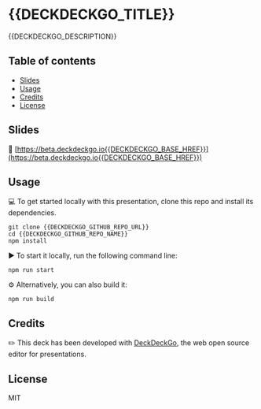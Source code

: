 # {{DECKDECKGO_TITLE}}

{{DECKDECKGO_DESCRIPTION}} 

## Table of contents

- [Slides](#slides)
- [Usage](#usage)
- [Credits](#credits)
- [License](#license)

## Slides

🔗 [https://beta.deckdeckgo.io{{DECKDECKGO_BASE_HREF}}](https://beta.deckdeckgo.io{{DECKDECKGO_BASE_HREF}})

## Usage

💻 To get started locally with this presentation, clone this repo and install its dependencies.

```
git clone {{DECKDECKGO_GITHUB_REPO_URL}}
cd {{DECKDECKGO_GITHUB_REPO_NAME}}
npm install
```

▶️ To start it locally, run the following command line:

```
npm run start
```

⚙️ Alternatively, you can also build it:

```
npm run build
```

## Credits

✏️ This deck has been developed with [DeckDeckGo], the web open source editor for presentations.

## License

MIT

[DeckDeckGo]: https://deckdeckgo.com
